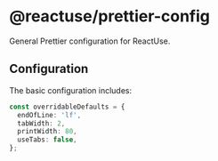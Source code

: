 # @reactuse/prettier-config

General Prettier configuration for ReactUse.

## Configuration

The basic configuration includes:

```ts
const overridableDefaults = {
  endOfLine: 'lf',
  tabWidth: 2,
  printWidth: 80,
  useTabs: false,
};
```
